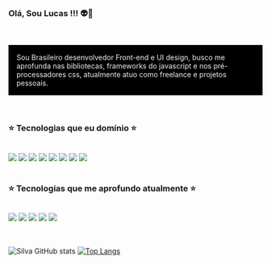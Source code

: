 <h3> Olá, Sou Lucas !!! 👽🚀</h3>
<br/>



<div style="background: #000">
<p style="color:#f1f1f1;padding:1rem;">
Sou Brasileiro desenvolvedor Front-end e UI design, busco me aprofunda nas bibliotecas, frameworks do javascript e nos pré-processadores css, atualmente atuo como freelance e projetos pessoais.
</p>
</div>




<br/>


### ⭐ Tecnologias que eu domínio ⭐ 
<div style="display: inline_block"><br/>
<img aling="center" src="https://img.shields.io/badge/HTML5-7c3aed?style=for-the-badge&logo=html5&logoColor=white">
<img aling="center" src="https://img.shields.io/badge/CSS3-7c3aed?style=for-the-badge&logo=css3&logoColor=white">
<img aling="center" src="https://img.shields.io/badge/JavaScript-7c3aed?style=for-the-badge&logo=javascript&logoColor=white">
<img aling="center" src="https://img.shields.io/badge/Node.js-7c3aed?style=for-the-badge&logo=node.js&logoColor=white">
<img aling="center" src="https://img.shields.io/badge/React-7c3aed?style=for-the-badge&logo=react&logoColor=white">
<img aling="center" src="https://img.shields.io/badge/React_Router-7c3aed?style=for-the-badge&logo=react-router&logoColor=white">
<img aling="center" src="https://img.shields.io/badge/Redux-7c3aed?style=for-the-badge&logo=redux&logoColor=white">
<img aling="center" src="https://img.shields.io/badge/Figma-7c3aed?style=for-the-badge&logo=figma&logoColor=white">


</div>


<br/>

### ⭐ Tecnologias que me aprofundo atualmente ⭐
<div style="display: inline_block"><br/>
<img aling="center" src="https://img.shields.io/badge/Sass-7c3aed?style=for-the-badge&logo=sass&logoColor=white">
<img aling="center" src="https://img.shields.io/badge/TypeScript-7c3aed?style=for-the-badge&logo=typescript&logoColor=white">
<img aling="center" src="https://img.shields.io/badge/next.js-7c3aed?style=for-the-badge&logo=next.js&logoColor=white">
<img aling="center"src="https://img.shields.io/badge/Svelte-7c3aed?style=for-the-badge&logo=svelte&logoColor=white"
>
<img aling="center" src="https://img.shields.io/badge/less-7c3aed?style=for-the-badge&logo=less&logoColor=white">



</div>


<br/>
<br/>

![Silva GitHub stats](https://github-readme-stats.vercel.app/api?username=Lucassocorrosilva7&show_icons=true&theme=cobalt)
[![Top Langs](https://github-readme-stats.vercel.app/api/top-langs/?username=Lucassocorrosilva7&layout=compact)](https://github.com/Lucassocorrosilva7/github-readme-stats)
